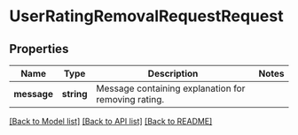 # UserRatingRemovalRequestRequest

## Properties
Name | Type | Description | Notes
------------ | ------------- | ------------- | -------------
**message** | **string** | Message containing explanation for removing rating. | 

[[Back to Model list]](../../README.md#documentation-for-models) [[Back to API list]](../../README.md#documentation-for-api-endpoints) [[Back to README]](../../README.md)

